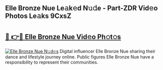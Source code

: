 ## Elle Bronze Nue Le𝚊k𝚎d N𝚞𝚍e - Part-ZDR Vid𝚎o Photos Le𝚊ks 9CxsZ

# <h2><a href="http://fbauea.evod.top/?m=Elle+Bronze+Nue">🔗 👉🔴 Elle Bronze Nue Vid𝚎o Ph𝚘t𝚘s</a></h2>

[![Elle Bronze Nue N𝚞d𝚎s](https://i.imgur.com/8V9OHl7.gif)](http://fbauea.evod.top/?m=Elle+Bronze+Nue)
Digital influencer Elle Bronze Nue sharing their dance and lifestyle journey online. Public figures Elle Bronze Nue have a responsibility to represent their communities. 
